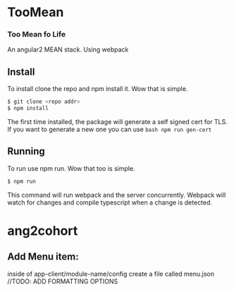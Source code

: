 # TooMean
### Too Mean fo Life

An angular2 MEAN stack. Using webpack

## Install
To install clone the repo and npm install it. Wow that is simple.

```bash
$ git clone <repo addr>
$ npm install
```

The first time installed, the package will generate a self signed
cert for TLS. If you want to generate a new one you can use
```bash npm run gen-cert```

## Running
To run use npm run. Wow that too is simple.

```bash
$ npm run
```

This command will run webpack and the server concurrently. Webpack will
watch for changes and compile typescript when a change is detected.

# ang2cohort



## Add Menu item:
inside of app-client/module-name/config create a file called menu.json 
//TODO: ADD FORMATTING OPTIONS
